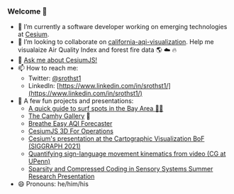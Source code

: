 ### Welcome 👋

- 🔭 I’m currently a software developer working on emerging technologies at [Cesium](https://github.com/CesiumGS).
- 👯 I’m looking to collaborate on [california-aqi-visualization](https://github.com/srothst1/california-aqi-visualization). Help me visualaize Air Quality Index and forest fire data 🌎 ☁️ 🔥
- 💬 [Ask me about CesiumJS!](https://community.cesium.com/c/cesiumjs/5)
- 📫 How to reach me:
  - Twitter: [@srothst1](https://twitter.com/srothst1) 
  - LinkedIn: [https://www.linkedin.com/in/srothst1/](https://www.linkedin.com/in/srothst1/)
- 🔨 A few fun projects and presentations: 
  - [A quick guide to surf spots in the Bay Area 🏄‍♂️](https://cesium.com/ion/stories/viewer/?id=188a3346-d7b8-42bf-91a2-ce06ed939d00)
  - [The Camhy Gallery](https://www.youtube.com/watch?v=-F7nwTo7On8) 🎨
  - [Breathe Easy AQI Forecaster](https://play.google.com/store/apps/details?id=software995.breath_easy&hl=en_US&gl=US)
  - [CesiumJS 3D For Operations](https://youtu.be/0NcUGMiG7ls)
  - [Cesium's presentation at the Cartographic Visualization BoF (SIGGRAPH 2021)](https://www.youtube.com/watch?v=CJcHQm1WEpY)
  - [Quantifying sign-language movement kinematics from video (CG at UPenn)](https://www.youtube.com/watch?v=-JAULYo83Vw)
  - [Sparsity and Compressed Coding in Sensory Systems Summer Research Presentation](https://www.youtube.com/watch?v=d28SsU_s6eY)
- 😄 Pronouns: he/him/his
